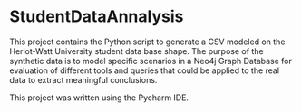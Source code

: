 # StudentDataAnnalysis

This project contains the Python script to generate a CSV modeled on the Heriot-Watt University student data base shape. The purpose of the synthetic data is to model specific scenarios in a Neo4j Graph Database for evaluation of different tools and queries that could be applied to the real data to extract meaningful conclusions.

This project was written using the Pycharm IDE.
